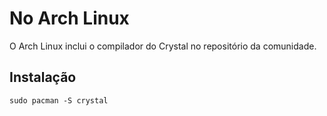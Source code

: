 # No Arch Linux

O Arch Linux inclui o compilador do Crystal no repositório da comunidade.

## Instalação

```
sudo pacman -S crystal
```
